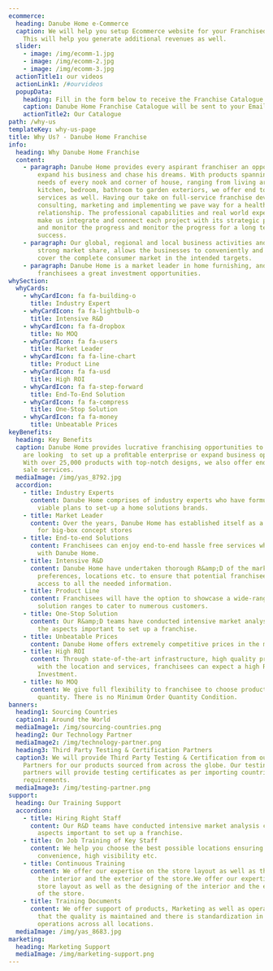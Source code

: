 ```yaml
---
ecommerce:
  heading: Danube Home e-Commerce
  caption: We will help you setup Ecommerce website for your Franchised country.
    This will help you generate additional revenues as well.
  slider:
    - image: /img/ecomm-1.jpg
    - image: /img/ecomm-2.jpg
    - image: /img/ecomm-3.jpg
  actionTitle1: our videos
  actionLink1: /#ourvideos
  popupData:
    heading: Fill in the form below to receive the Franchise Catalogue
    caption: Danube Home Franchise Catalogue will be sent to your Email ID
    actionTitle2: Our Catalogue
path: /why-us
templateKey: why-us-page
title: Why Us? - Danube Home Franchise
info:
  heading: Why Danube Home Franchise
  content:
    - paragraph: Danube Home provides every aspirant franchiser an opportunity to
        expand his business and chase his dreams. With products spanning the
        needs of every nook and corner of house, ranging from living area,
        kitchen, bedroom, bathroom to garden exteriors, we offer end to end
        services as well. Having our take on full-service franchise development,
        consulting, marketing and implementing we pave way for a healthy
        relationship. The professional capabilities and real world experiences
        make us integrate and connect each project with its strategic partners
        and monitor the progress and monitor the progress for a long term
        success.
    - paragraph: Our global, regional and local business activities and presence of a
        strong market share, allows the businesses to conveniently and reliably
        cover the complete consumer market in the intended targets.
    - paragraph: Danube Home is a market leader in home furnishing, and offers
        franchisees a great investment opportunities.
whySection:
  whyCards:
    - whyCardIcon: fa fa-building-o
      title: Industry Expert
    - whyCardIcon: fa fa-lightbulb-o
      title: Intensive R&D
    - whyCardIcon: fa fa-dropbox
      title: No MOQ
    - whyCardIcon: fa fa-users
      title: Market Leader
    - whyCardIcon: fa fa-line-chart
      title: Product Line
    - whyCardIcon: fa fa-usd
      title: High ROI
    - whyCardIcon: fa fa-step-forward
      title: End-To-End Solution
    - whyCardIcon: fa fa-compress
      title: One-Stop Solution
    - whyCardIcon: fa fa-money
      title: Unbeatable Prices
keyBenefits:
  heading: Key Benefits
  caption: Danube Home provides lucrative franchising opportunities to those who
    are looking  to set up a proﬁtable enterprise or expand business operations.
    With over 25,000 products with top-notch designs, we also offer end-to-end
    sale services.
  mediaImage: /img/yas_8792.jpg
  accordion:
    - title: Industry Experts
      content: Danube Home comprises of industry experts who have formulated the most
        viable plans to set-up a home solutions brands.
    - title: Market Leader
      content: Over the years, Danube Home has established itself as a leading brand
        for big-box concept stores
    - title: End-to-end Solutions
      content: Franchisees can enjoy end-to-end hassle free services when partnering
        with Danube Home.
    - title: Intensive R&D
      content: Danube Home have undertaken thorough R&amp;D of the market, customer
        preferences, locations etc. to ensure that potential franchisees has
        access to all the needed information.
    - title: Product Line
      content: Franchisees will have the option to showcase a wide-range of home
        solution ranges to cater to numerous customers.
    - title: One-Stop Solution
      content: Our R&amp;D teams have conducted intensive market analysis covering all
        the aspects important to set up a franchise.
    - title: Unbeatable Prices
      content: Danube Home offers extremely competitive prices in the market.
    - title: High ROI
      content: Through state-of-the-art infrastructure, high quality products coupled
        with the location and services, franchisees can expect a high Return on
        Investment.
    - title: No MOQ
      content: We give full flexibility to franchisee to choose product range &amp;
        quantity. There is no Minimum Order Quantity Condition.
banners:
  heading1: Sourcing Countries
  caption1: Around the World
  mediaImage1: /img/sourcing-countries.png
  heading2: Our Technology Partner
  mediaImage2: /img/technology-partner.png
  heading3: Third Party Testing & Certification Partners
  caption3: We will provide Third Party Testing & Certification from our following
    Partners for our products sourced from across the globe. Our testing
    partners will provide testing certificates as per importing countries custom
    requirements.
  mediaImage3: /img/testing-partner.png
support:
  heading: Our Training Support
  accordion:
    - title: Hiring Right Staff
      content: Our R&D teams have conducted intensive market analysis covering all the
        aspects important to set up a franchise.
    - title: On Job Training of Key Staff
      content: We help you choose the best possible locations ensuring ease of access,
        convenience, high visibility etc.
    - title: Continuous Training
      content: We offer our expertise on the store layout as well as the designing of
        the interior and the exterior of the store.We offer our expertise on the
        store layout as well as the designing of the interior and the exterior
        of the store.
    - title: Training Documents
      content: We offer support of products, Marketing as well as operations to ensure
        that the quality is maintained and there is standardization in all our
        operations across all locations.
  mediaImage: /img/yas_8683.jpg
marketing:
  heading: Marketing Support
  mediaImage: /img/marketing-support.png
---
```

